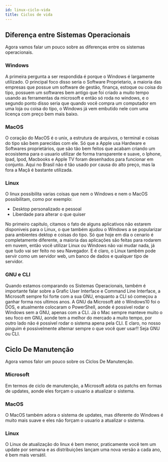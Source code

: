 ```yaml
---
id: linux-ciclo-vida
title: Ciclos de vida
---
```


## Diferença entre Sistemas Operacionais

Agora vamos falar um pouco sobre as diferenças entre os sistemas operacionais.

### Windows

A primeira pergunta a ser respondida é porque o Windows é largamente utilizado. O principal foco disso seria o Software Proprietario, a maioria das empresas que possue um software de gestão, finança, estoque ou coisa do tipo, possuem um softwares bem antigo que foi criado a muito tempo usando as ferramentas da microsoft e então só roda no windows, e o segundo ponto disso seria que quando você compra um computador em uma loja ou coisa do tipo, o Windows já vem embutido nele com uma licença com preço bem mais baixo.

### MacOS

O coração do MacOS é o unix, a estrutura de arquivos, o terminal e coisas do tipo são bem parecidas com ele. Só que a Apple usa Hardware e Softwares proprietários, que são tão bem feitos que acabam criando um ecosistema para o usuario utilizar de forma transparente e suave, o Iphone, Ipad, Ipod, Macbooks e Apple TV foram desenhados para funcionar em conjunto. Aqui no Brasil não é tão usado por causa do alto preço, mas la fora a Maçã é bastante utilizada.

### Linux

O linux possibilita varias coisas que nem o Windows e nem o MacOS possibilitam, como por exemplo:

- Desktop personalizado e pessoal
- Liberdade para alterar o que quiser

No primeiro capitulo, citamos o fato de alguns aplicativos não estarem disponiveis para o Linux, o que também ajudou o Windows a se popularizar para ambientes dektop e coisas do tipo. Só que hoje em dia o cenario é completamente diferente, a maioria das aplicações são feitas para rodarem em nuvem, então você utilizar Linux ou Windows não vai mudar nada, já que tudo vai ser feito no seu Navegador. E é claro, o Linux também pode servir como um servidor web, um banco de dados e qualquer tipo de servidor.

### GNU e CLI

Quando estamos comparando os Sistemas Operacionais, também é importante falar sobre a Grafic User Interface e Command Line Interface, a Microsoft sempre foi forte com a sua GNU, enquanto a CLI só começou a ganhar forma nos ultimos anos. A GNU da Microsoft até o Windows10 foi o DOS, e atualmente colocaram o PowerShell, aonde é possivel rodar o Windows sem a GNU, apenas com a CLI. Já o Mac sempre manteve muito o seu foco em GNU, aonde tem a melhor do mercado a muito tempo, por outro lado não é possivel rodar o sistema apena pela CLI. E claro, no nosso pinguim é possivelmente alternar sempre o que você quer usar!! Seja GNU ou CLI.

## Ciclo De Manutenção

Agora vamos falor um pouco sobre os Ciclos De Manutenção.

### Microsoft

Em termos de ciclo de manutenção, a Microsoft adota os patchs em formas de updates, aonde eles forçam o usuario a atualizar o sistema.

### MacOS

O MacOS também adora o sistema de updates, mas diferente do Windows é muito mais suave e eles não forçam o usuario a atualizar o sistema.

### Linux

O Linux de atualização do linux é bem menor, praticamente você tem um update por semana e as distribuições lançam uma nova versão a cada ano, é bem mais versátil.

